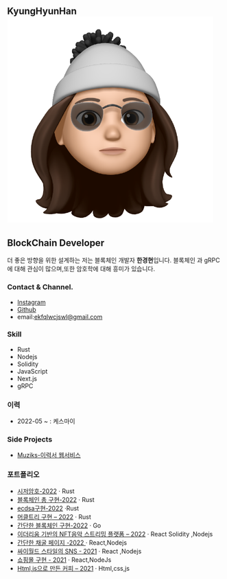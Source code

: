 ## KyungHyunHan ![메인](/img/minipro.png)

## BlockChain Developer

더 좋은 방향을 위한 설계하는 저는 블록체인 개발자 **한경현**입니다.
블록체인 과 gRPC에 대해 관심이 많으며,또한 암호학에 대해 흥미가 있습니다.

### **Contact & Channel.**

- [Instagram](https://www.instagram.com/hyun__dev/)
- [Github](https://github.com/kyunghyunHah)
- email:ekfqlwcjswl@gmail.com

### **Skill**

- Rust
- Nodejs
- Solidity
- JavaScript
- Next.js
- gRPC

### **이력**

- 2022-05 ~ : 케스마이

### **Side Projects**

- [Muziks-이력서 웹서비스](https://muziks.ml/)

### **포트폴리오**

- [시저암호-2022][10] · Rust
- [블록체인 총 구현-2022][9] · Rust
- [ecdsa구현-2022][8] ·Rust
- [머클트리 구현 – 2022][7] · Rust
- [간단한 블록체인 구현-2022][6] · Go
- [이더리움 기반의 NFT음악 스트리밍 플랫폼 – 2022][5] · React Solidity ,Nodejs
- [간단한 채굴 페이지 -2022 ][4] · React,Nodejs
- [싸이월드 스타일의 SNS - 2021][3] · React ,Nodejs
- [쇼핑몰 구현 - 2021][2] · React,NodeJs
- [Html,js으로 만든 커피 – 2021][1] · Html,css,js

[1]: https://github.com/kyunghyunHan/projectspace
[2]: https://github.com/3eteam/3eteamproject
[3]: https://github.com/pl2hteam/pl2hproject
[4]: https://github.com/MiMigibletss/MIMI
[5]: https://github.com/TeamConst/const
[6]: https://github.com/kyunghyunHan/blockchain
[7]: https://github.com/kyunghyunHan/Merkle_Tree
[8]: https://github.com/kyunghyunHan/ecdsa
[9]: https://github.com/kyunghyunHan/Block_Chain
[10]: https://github.com/kyunghyunHan/Caesar_Cipher
